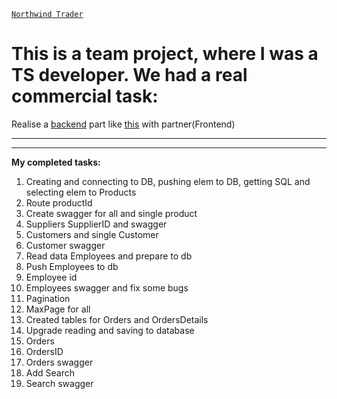 [`Northwind Trader`](https://lambda-24-northwind-front.vercel.app)

<h1>  This is a team project, where I was a TS developer. We had a real commercial task: </h1>

Realise a [backend](https://two4-northwind-traders.onrender.com/api_docs/) part like [this](https://northwind.d1sql.com/dash) with partner(Frontend)

---

---

<b>My completed tasks:</b>

1. Creating and connecting to DB, pushing elem to DB, getting SQL and selecting elem to Products
2. Route productId
3. Create swagger for all and single product
4. Suppliers SupplierID and swagger
5. Customers and single Customer
6. Customer swagger
7. Read data Employees and prepare to db
8. Push Employees to db
9. Employee id
10. Employees swagger and fix some bugs
11. Pagination
12. MaxPage for all
13. Created tables for Orders and OrdersDetails
14. Upgrade reading and saving to database
15. Orders
16. OrdersID
17. Orders swagger
18. Add Search
19. Search swagger
